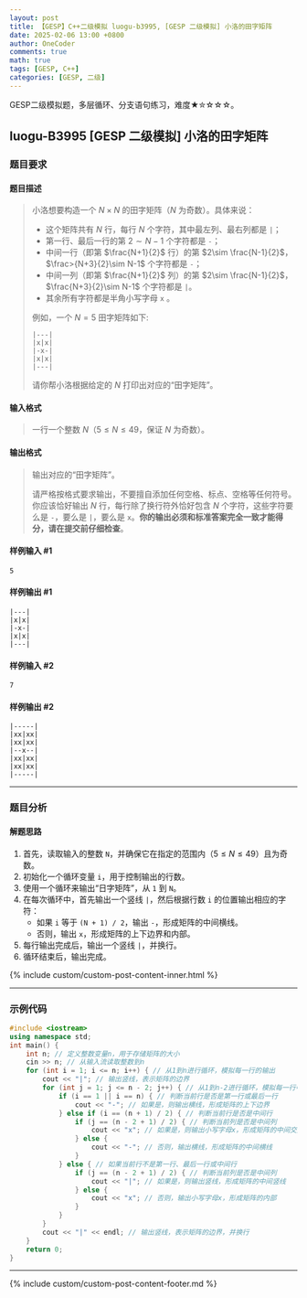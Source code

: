```yaml
---
layout: post
title: 【GESP】C++二级模拟 luogu-b3995, [GESP 二级模拟] 小洛的田字矩阵
date: 2025-02-06 13:00 +0800
author: OneCoder
comments: true
math: true
tags: [GESP, C++]
categories: [GESP, 二级]
---
```

GESP二级模拟题，多层循环、分支语句练习，难度★✮☆☆☆。

<!--more-->

## luogu-B3995  [GESP 二级模拟] 小洛的田字矩阵

### 题目要求

#### 题目描述

>小洛想要构造一个 $N\times N$  的田字矩阵（$N$ 为奇数）。具体来说：
>
>- 这个矩阵共有 $N$ 行，每行 $N$ 个字符，其中最左列、最右列都是 `|`；
>- 第一行、最后一行的第 $2\sim N-1$ 个字符都是 `-`；
>- 中间一行（即第 $\frac{N+1}{2}$ 行）的第 $2\sim \frac{N-1}{2}$，$\frac>{N+3}{2}\sim N-1$ 个字符都是 `-`；
>- 中间一列（即第 $\frac{N+1}{2}$ 列）的第 $2\sim \frac{N-1}{2}$，$\frac{N+3}{2}\sim N-1$ 个字符都是 `|`。
>- 其余所有字符都是半角小写字母 `x` 。
>
>例如，一个 $N = 5$ 田字矩阵如下:
>
>```console
>|---|
>|x|x|
>|-x-|
>|x|x|
>|---|
>```
>
>请你帮小洛根据给定的 $N$ 打印出对应的“田字矩阵”。

#### 输入格式

>一行一个整数 $N$（$5\leq N \leq 49$，保证 $N$ 为奇数）。

#### 输出格式

>输出对应的“田字矩阵”。
>
>请严格按格式要求输出，不要擅自添加任何空格、标点、空格等任何符号。你应该恰好输出 $N$ 行，每行除了换行符外恰好包含 $N$ 个字符，这些字符要么是 `-`，要么是 `|`，要么是 `x`。**你的输出必须和标准答案完全一致才能得分，请在提交前仔细检查**。

#### 样例输入 #1

```console
5
```

#### 样例输出 #1

```console
|---|
|x|x|
|-x-|
|x|x|
|---|
```

#### 样例输入 #2

```console
7
```

#### 样例输出 #2

```console
|-----|
|xx|xx|
|xx|xx|
|--x--|
|xx|xx|
|xx|xx|
|-----|
```

---

### 题目分析

#### 解题思路

1. 首先，读取输入的整数 `N`，并确保它在指定的范围内（$5\le N \le 49$）且为奇数。
2. 初始化一个循环变量 `i`，用于控制输出的行数。
3. 使用一个循环来输出“日字矩阵”，从 `1` 到 `N`。
4. 在每次循环中，首先输出一个竖线 `|`，然后根据行数 `i` 的位置输出相应的字符：
   - 如果 `i` 等于 `(N + 1) / 2`，输出 `-`，形成矩阵的中间横线。
   - 否则，输出 `x`，形成矩阵的上下边界和内部。
5. 每行输出完成后，输出一个竖线 `|`，并换行。
6. 循环结束后，输出完成。

{% include custom/custom-post-content-inner.html %}

---

### 示例代码

```cpp
#include <iostream>
using namespace std;
int main() {
    int n; // 定义整数变量n，用于存储矩阵的大小
    cin >> n; // 从输入流读取整数到n
    for (int i = 1; i <= n; i++) { // 从1到n进行循环，模拟每一行的输出
        cout << "|"; // 输出竖线，表示矩阵的边界
        for (int j = 1; j <= n - 2; j++) { // 从1到n-2进行循环，模拟每一行中间部分的输出
            if (i == 1 || i == n) { // 判断当前行是否是第一行或最后一行
                cout << "-"; // 如果是，则输出横线，形成矩阵的上下边界
            } else if (i == (n + 1) / 2) { // 判断当前行是否是中间行
                if (j == (n - 2 + 1) / 2) { // 判断当前列是否是中间列
                    cout << "x"; // 如果是，则输出小写字母x，形成矩阵的中间交叉点
                } else {
                    cout << "-"; // 否则，输出横线，形成矩阵的中间横线
                }
            } else { // 如果当前行不是第一行、最后一行或中间行
                if (j == (n - 2 + 1) / 2) { // 判断当前列是否是中间列
                    cout << "|"; // 如果是，则输出竖线，形成矩阵的中间竖线
                } else {
                    cout << "x"; // 否则，输出小写字母x，形成矩阵的内部
                }
            }
        }
        cout << "|" << endl; // 输出竖线，表示矩阵的边界，并换行
    }
    return 0;
}
```

---

{% include custom/custom-post-content-footer.md %}
